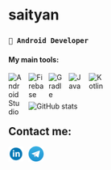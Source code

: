 
# saityan

### **`📲 Android Developer`**

#### My main tools:
[<img align="left" alt="Android Studio" width="30px" style="padding-right:10px;" src="https://cdn.jsdelivr.net/gh/devicons/devicon/icons/androidstudio/androidstudio-plain.svg"/>](https://developer.android.com/studio)
[<img align="left" alt="Firebase" width="30px" style="padding-right:10px;" src="https://cdn.jsdelivr.net/gh/devicons/devicon/icons/firebase/firebase-plain.svg"/>](https://firebase.google.com)
[<img align="left" alt="Gradle" width="30px" style="padding-right:10px;" src="https://cdn.jsdelivr.net/gh/devicons/devicon/icons/gradle/gradle-plain.svg"/>](https://docs.gradle.org/current/userguide/what_is_gradle.html)
[<img align="left" alt="Java" width="30px" style="padding-right:10px;" src="https://cdn.jsdelivr.net/gh/devicons/devicon/icons/java/java-original.svg"/>](https://www.java.com/en/download/help/whatis_java.html)
[<img align="left" alt="Kotlin" width="30px" style="padding-right:10px;" src="https://cdn.jsdelivr.net/gh/devicons/devicon/icons/kotlin/kotlin-original.svg"/>](https://kotlinlang.org)
<br />

#
![GitHub stats](https://github-readme-stats.vercel.app/api?username=saityan&show_icons=true&theme=codeSTACKr)

## Contact me:
[<img align="left" alt="Linkedin" width="30px" style="padding-right:10px;" src="./img/linkedin_logo.svg"/>](https://www.linkedin.com/in/yuri-c-832ba01a5/)
[<img align="left" alt="Telegram" width="30px" style="padding-right:10px;" src="./img/telegram_logo.svg"/>](https://t.me/bzYFKd2X)
